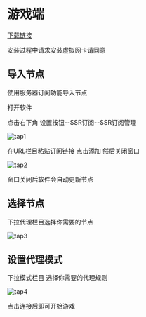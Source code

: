 # 游戏端

[下载链接](http://shadowsocks-download.oss-cn-beijing.aliyuncs.com/ssr-game.7z)

安装过程中请求安装虚拟网卡请同意

## 导入节点

使用服务器订阅功能导入节点

打开软件

点击右下角  设置按钮--SSR订阅--SSR订阅管理

![tap1](http://shadowsocks-tutorial.oss-cn-beijing.aliyuncs.com/tap1.png)

在URL栏目粘贴订阅链接 点击添加 然后关闭窗口

![tap2](http://shadowsocks-tutorial.oss-cn-beijing.aliyuncs.com/tap2.png)

窗口关闭后软件会自动更新节点

## 选择节点

下拉代理栏目选择你需要的节点

![tap3](http://shadowsocks-tutorial.oss-cn-beijing.aliyuncs.com/tap3.png)

## 设置代理模式

下拉模式栏目 选择你需要的代理规则

![tap4](http://shadowsocks-tutorial.oss-cn-beijing.aliyuncs.com/tap4.png)

点击连接后即可开始游戏
